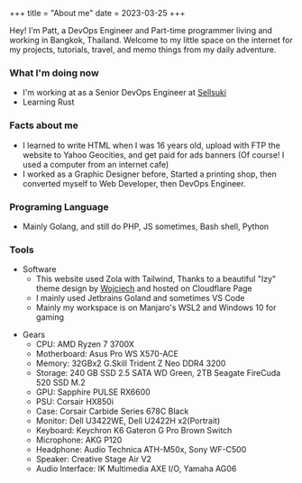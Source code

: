+++
title = "About me"
date = 2023-03-25
+++

Hey! I'm Patt, a DevOps Engineer and Part-time programmer living and working in Bangkok, Thailand. Welcome to my little space on the internet for my projects, tutorials, travel, and memo things from my daily adventure.

### What I'm doing now
* I'm working at as a Senior DevOps Engineer at [Sellsuki](https://www.sellsuki.co.th/)
* Learning Rust

### Facts about me
* I learned to write HTML when I was 16 years old, upload with FTP the website to Yahoo Geocities, and get paid for ads banners (Of course! I used a computer from an internet cafe)
* I worked as a Graphic Designer before, Started a printing shop, then converted myself to Web Developer, then DevOps Engineer.

### Programing Language

* Mainly Golang, and still do PHP, JS sometimes, Bash shell, Python

### Tools
* Software
  * This website used Zola with Tailwind, Thanks to a beautiful "Izy" theme design by [Wojciech](https://github.com/VV0JC13CH/izy-zola "Wojciech") and hosted on Cloudflare Page
  * I mainly used Jetbrains Goland and sometimes VS Code
  * Mainly my workspace is on Manjaro's WSL2 and Windows 10 for gaming
- Gears
    - CPU: AMD Ryzen 7 3700X
    - Motherboard: Asus Pro WS X570-ACE
    - Memory: 32GBx2 G.Skill Trident Z Neo DDR4 3200
    - Storage: 240 GB SSD 2.5 SATA WD Green, 2TB Seagate FireCuda 520 SSD M.2
    - GPU: Sapphire PULSE RX6600
    - PSU: Corsair HX850i
    - Case: Corsair Carbide Series 678C Black
    - Monitor: Dell U3422WE, Dell U2422H x2(Portrait)
    - Keyboard: Keychron K6 Gateron G Pro Brown Switch
    - Microphone: AKG P120
    - Headphone: Audio Technica ATH-M50x, Sony WF-C500
    - Speaker: Creative Stage Air V2
    - Audio Interface: IK Multimedia AXE I/O, Yamaha AG06
